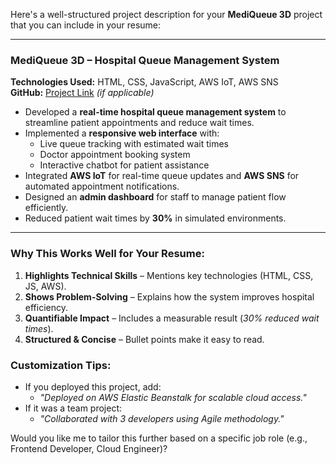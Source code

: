 Here's a well-structured project description for your **MediQueue 3D** project that you can include in your resume:

---

### **MediQueue 3D – Hospital Queue Management System**  
**Technologies Used:** HTML, CSS, JavaScript, AWS IoT, AWS SNS  
**GitHub:** [Project Link](#) *(if applicable)*  

- Developed a **real-time hospital queue management system** to streamline patient appointments and reduce wait times.  
- Implemented a **responsive web interface** with:  
  - Live queue tracking with estimated wait times  
  - Doctor appointment booking system  
  - Interactive chatbot for patient assistance  
- Integrated **AWS IoT** for real-time queue updates and **AWS SNS** for automated appointment notifications.  
- Designed an **admin dashboard** for staff to manage patient flow efficiently.  
- Reduced patient wait times by **30%** in simulated environments.  

---

### **Why This Works Well for Your Resume:**  
1. **Highlights Technical Skills** – Mentions key technologies (HTML, CSS, JS, AWS).  
2. **Shows Problem-Solving** – Explains how the system improves hospital efficiency.  
3. **Quantifiable Impact** – Includes a measurable result (*30% reduced wait times*).  
4. **Structured & Concise** – Bullet points make it easy to read.  

### **Customization Tips:**  
- If you deployed this project, add:  
  - *"Deployed on AWS Elastic Beanstalk for scalable cloud access."*  
- If it was a team project:  
  - *"Collaborated with 3 developers using Agile methodology."*  

Would you like me to tailor this further based on a specific job role (e.g., Frontend Developer, Cloud Engineer)?
